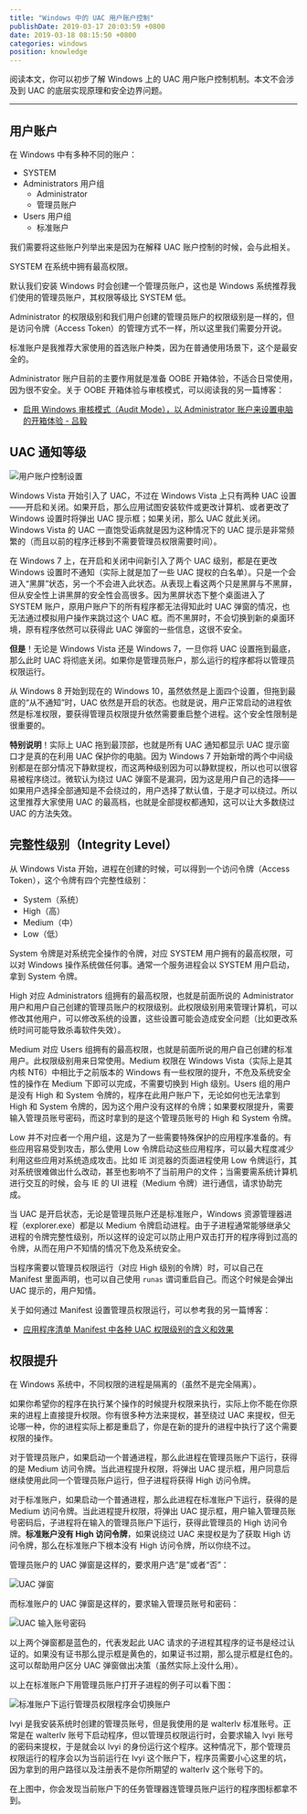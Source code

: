 ```yaml
---
title: "Windows 中的 UAC 用户账户控制"
publishDate: 2019-03-17 20:03:59 +0800
date: 2019-03-18 08:15:50 +0800
categories: windows
position: knowledge
---
```


阅读本文，你可以初步了解 Windows 上的 UAC 用户账户控制机制。本文不会涉及到 UAC 的底层实现原理和安全边界问题。

---

<div id="toc"></div>

## 用户账户

在 Windows 中有多种不同的账户：

- SYSTEM
- Administrators 用户组
    - Administrator
    - 管理员账户
- Users 用户组
    - 标准账户

我们需要将这些账户列举出来是因为在解释 UAC 账户控制的时候，会与此相关。

SYSTEM 在系统中拥有最高权限。

默认我们安装 Windows 时会创建一个管理员账户，这也是 Windows 系统推荐我们使用的管理员账户，其权限等级比 SYSTEM 低。

Administrator 的权限级别和我们用户创建的管理员账户的权限级别是一样的，但是访问令牌（Access Token）的管理方式不一样，所以这里我们需要分开说。

标准账户是我推荐大家使用的首选账户种类，因为在普通使用场景下，这个是最安全的。

Administrator 账户目前的主要作用就是准备 OOBE 开箱体验，不适合日常使用，因为很不安全。关于 OOBE 开箱体验与审核模式，可以阅读我的另一篇博客：

- [启用 Windows 审核模式（Audit Mode），以 Administrator 账户来设置电脑的开箱体验 - 吕毅](/post/windows-audit-mode.html)

## UAC 通知等级

![用户账户控制设置](/static/posts/2019-03-17-18-42-26.png)

Windows Vista 开始引入了 UAC，不过在 Windows Vista 上只有两种 UAC 设置——开启和关闭。如果开启，那么应用试图安装软件或更改计算机、或者更改了 Windows 设置时将弹出 UAC 提示框；如果关闭，那么 UAC 就此关闭。Windows Vista 的 UAC 一直饱受诟病就是因为这种情况下的 UAC 提示是非常频繁的（而且以前的程序迁移到不需要管理员权限需要时间）。

在 Windows 7 上，在开启和关闭中间新引入了两个 UAC 级别，都是在更改 Windows 设置时不通知（实际上就是加了一些 UAC 提权的白名单）。只是一个会进入“黑屏”状态，另一个不会进入此状态。从表现上看这两个只是黑屏与不黑屏，但从安全性上讲黑屏的安全性会高很多。因为黑屏状态下整个桌面进入了 SYSTEM 账户，原用户账户下的所有程序都无法得知此时 UAC 弹窗的情况，也无法通过模拟用户操作来跳过这个 UAC 框。而不黑屏时，不会切换到新的桌面环境，原有程序依然可以获得此 UAC 弹窗的一些信息，这很不安全。

**但是**！无论是 Windows Vista 还是 Windows 7，一旦你将 UAC 设置拖到最底，那么此时 UAC 将彻底关闭。如果你是管理员账户，那么运行的程序都将以管理员权限运行。

从 Windows 8 开始到现在的 Windows 10，虽然依然是上面四个设置，但拖到最底的“从不通知”时，UAC 依然是开启的状态。也就是说，用户正常启动的进程依然是标准权限，要获得管理员权限提升依然需要重启整个进程。这个安全性限制是很重要的。

**特别说明**！实际上 UAC 拖到最顶部，也就是所有 UAC 通知都显示 UAC 提示窗口才是真的在利用 UAC 保护你的电脑。因为 Windows 7 开始新增的两个中间级别都是在部分情况下静默提权，而这两种级别因为可以静默提权，所以也可以很容易被程序绕过。微软认为绕过 UAC 弹窗不是漏洞，因为这是用户自己的选择——如果用户选择全部通知是不会绕过的，用户选择了默认值，于是才可以绕过。所以这里推荐大家使用 UAC 的最高档，也就是全部提权都通知，这可以让大多数绕过 UAC 的方法失效。

## 完整性级别（Integrity Level）

从 Windows Vista 开始，进程在创建的时候，可以得到一个访问令牌（Access Token），这个令牌有四个完整性级别：

- System（系统）
- High（高）
- Medium（中）
- Low（低）

System 令牌是对系统完全操作的令牌，对应 SYSTEM 用户拥有的最高权限，可以对 Windows 操作系统做任何事。通常一个服务进程会以 SYSTEM 用户启动，拿到 System 令牌。

High 对应 Administrators 组拥有的最高权限，也就是前面所说的 Administrator 用户和用户自己创建的管理员账户的权限级别。此权限级别用来管理计算机，可以修改其他用户，可以修改系统的设置，这些设置可能会造成安全问题（比如更改系统时间可能导致杀毒软件失效）。

Medium 对应 Users 组拥有的最高权限，也就是前面所说的用户自己创建的标准用户。此权限级别用来日常使用。Medium 权限在 Windows Vista（实际上是其内核 NT6）中相比于之前版本的 Windows 有一些权限的提升，不危及系统安全性的操作在 Medium 下即可以完成，不需要切换到 High 级别。Users 组的用户是没有 High 和 System 令牌的，程序在此用户账户下，无论如何也无法拿到 High 和 System 令牌的，因为这个用户没有这样的令牌；如果要权限提升，需要输入管理员账号密码，而这时拿到的是这个管理员账号的 High 和 System 令牌。

Low 并不对应者一个用户组，这是为了一些需要特殊保护的应用程序准备的。有些应用容易受到攻击，那么使用 Low 令牌启动这些应用程序，可以最大程度减少利用这些应用对系统造成攻击。比如 IE 浏览器的页面进程使用 Low 令牌运行，其对系统很难做出什么改动，甚至也影响不了当前用户的文件；当需要需系统计算机进行交互的时候，会与 IE 的 UI 进程（Medium 令牌）进行通信，请求协助完成。

当 UAC 是开启状态，无论是管理员账户还是标准账户，Windows 资源管理器进程（explorer.exe）都是以 Medium 令牌启动进程。由于子进程通常能够继承父进程的令牌完整性级别，所以这样的设定可以防止用户双击打开的程序得到过高的令牌，从而在用户不知情的情况下危及系统安全。

当程序需要以管理员权限运行（对应 High 级别的令牌）时，可以自己在 Manifest 里面声明，也可以自己使用 `runas` 谓词重启自己。而这个时候是会弹出 UAC 提示的，用户知情。

关于如何通过 Manifest 设置管理员权限运行，可以参考我的另一篇博客：

- [应用程序清单 Manifest 中各种 UAC 权限级别的含义和效果](/post/requested-execution-level-of-application-manifest.html)

## 权限提升

在 Windows 系统中，不同权限的进程是隔离的（虽然不是完全隔离）。

如果你希望你的程序在执行某个操作的时候提升权限来执行，实际上你不能在你原来的进程上直接提升权限。你有很多种方法来提权，甚至绕过 UAC 来提权，但无论哪一种，你的进程实际上都是重启了，你是在新的提升的进程中执行了这个需要权限的操作。

对于管理员账户，如果启动一个普通进程，那么此进程在管理员账户下运行，获得的是 Medium 访问令牌。当此进程提升权限，将弹出 UAC 提示框，用户同意后继续使用此同一个管理员账户运行，但子进程将获得 High 访问令牌。

对于标准账户，如果启动一个普通进程，那么此进程在标准账户下运行，获得的是 Medium 访问令牌。当此进程提升权限，将弹出 UAC 提示框，用户输入管理员账号密码后，子进程将在输入的管理员账户下运行，获得此管理员的 High 访问令牌。**标准账户没有 High 访问令牌**，如果说绕过 UAC 来提权是为了获取 High 访问令牌，那么在标准账户下根本没有 High 访问令牌，所以你绕不过。

管理员账户的 UAC 弹窗是这样的，要求用户选“是”或者“否”：

![UAC 弹窗](/static/posts/2019-03-17-16-42-45.png)

而标准账户的 UAC 弹窗是这样的，要求输入管理员账号和密码：

![UAC 输入账号密码](/static/posts/2019-03-17-19-21-44.png)

以上两个弹窗都是蓝色的，代表发起此 UAC 请求的子进程其程序的证书是经过认证的。如果没有证书那么提示框是黄色的，如果证书过期，那么提示框是红色的。这可以帮助用户区分 UAC 弹窗做出决策（虽然实际上没什么用）。

以上在标准账户下用管理员账户打开子进程的例子可以看下图：

![标准账户下运行管理员权限程序会切换账户](/static/posts/2019-03-17-16-57-48.png)

lvyi 是我安装系统时创建的管理员账号，但是我使用的是 walterlv 标准账号。正常是在 walterlv 账号下启动程序，但以管理员权限运行时，会要求输入 lvyi 账号的密码来提权，于是就会以 lvyi 的身份运行这个程序。这种情况下，那个管理员权限运行的程序会以为当前运行在 lvyi 这个账户下，程序员需要小心这里的坑，因为拿到的用户路径以及注册表不是你所期望的 walterlv 这个账号下的。

在上图中，你会发现当前账户下的任务管理器连管理员账户运行的程序图标都拿不到。

<!-- ---

**参考资料**

- [Windows 7 中的用户帐户控制（UAC）真的有必要吗？ - 洛晓晓晓晓的回答 - 知乎](https://www.zhihu.com/question/20139121/answer/57630581) -->
